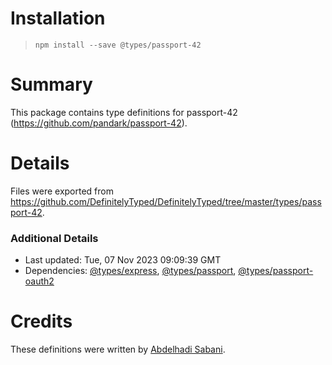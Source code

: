 # Installation
> `npm install --save @types/passport-42`

# Summary
This package contains type definitions for passport-42 (https://github.com/pandark/passport-42).

# Details
Files were exported from https://github.com/DefinitelyTyped/DefinitelyTyped/tree/master/types/passport-42.

### Additional Details
 * Last updated: Tue, 07 Nov 2023 09:09:39 GMT
 * Dependencies: [@types/express](https://npmjs.com/package/@types/express), [@types/passport](https://npmjs.com/package/@types/passport), [@types/passport-oauth2](https://npmjs.com/package/@types/passport-oauth2)

# Credits
These definitions were written by [Abdelhadi  Sabani](https://github.com/awbx).
